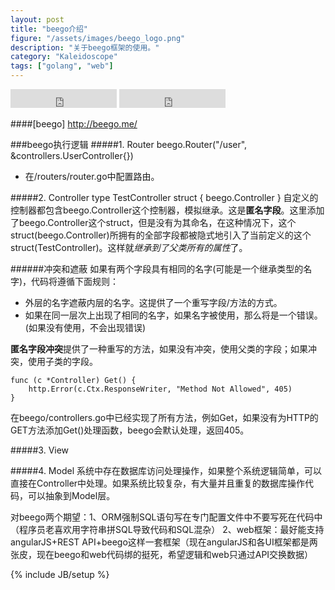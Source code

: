 ```yaml
---
layout: post
title: "beego介绍"
figure: "/assets/images/beego_logo.png"
description: "关于beego框架的使用。"
category: "Kaleidoscope"
tags: ["golang", "web"]
---
```


<iframe src="http://ghbtns.com/github-btn.html?user=mnhkahn&amp;repo=beego.test&amp;type=watch&amp;count=true&amp;size=large"
  allowtransparency="true" frameborder="0" scrolling="0" width="170" height="30">
</iframe>
<iframe src="http://ghbtns.com/github-btn.html?user=mnhkahn&amp;repo=beego.test&amp;type=fork&amp;count=true&amp;size=large"
  allowtransparency="true" frameborder="0" scrolling="0" width="170" height="30">
</iframe>

####[beego]
    http://beego.me/

###beego执行逻辑
#####1. Router
    beego.Router("/user", &controllers.UserController{})
+ 在/routers/router.go中配置路由。 

#####2. Controller
    type TestController struct {
        beego.Controller
    }
自定义的控制器都包含beego.Controller这个控制器，模拟继承。这是**匿名字段**。这里添加了beego.Controller这个struct，但是没有为其命名，在这种情况下，这个struct(beego.Controller)所拥有的全部字段都被隐式地引入了当前定义的这个struct(TestController)。这样就*继承到了父类所有的属性*了。

######冲突和遮蔽
如果有两个字段具有相同的名字(可能是一个继承类型的名字)，代码将遵循下面规则：

+ 外层的名字遮蔽内层的名字。这提供了一个重写字段/方法的方式。
+ 如果在同一层次上出现了相同的名字，如果名字被使用，那么将是一个错误。(如果没有使用，不会出现错误)

**匿名字段冲突**提供了一种重写的方法，如果没有冲突，使用父类的字段；如果冲突，使用子类的字段。

    func (c *Controller) Get() {
        http.Error(c.Ctx.ResponseWriter, "Method Not Allowed", 405)
    }

在beego/controllers.go中已经实现了所有方法，例如Get，如果没有为HTTP的GET方法添加Get()处理函数，beego会默认处理，返回405。

#####3. View

#####4. Model
系统中存在数据库访问处理操作，如果整个系统逻辑简单，可以直接在Controller中处理。如果系统比较复杂，有大量并且重复的数据库操作代码，可以抽象到Model层。

对beego两个期望：1、ORM强制SQL语句写在专门配置文件中不要写死在代码中（程序员老喜欢用字符串拼SQL导致代码和SQL混杂） 2、web框架：最好能支持angularJS+REST API+beego这样一套框架（现在angularJS和各UI框架都是两张皮，现在beego和web代码绑的挺死，希望逻辑和web只通过API交换数据）

{% include JB/setup %}
